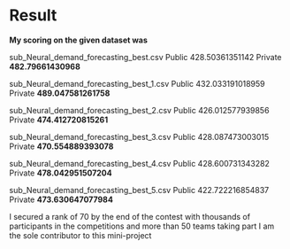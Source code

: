 # Result 
**My scoring on the given dataset was**

sub_Neural_demand_forecasting_best.csv Public 428.50361351142 Private **482.79661430968**

sub_Neural_demand_forecasting_best_1.csv Public 432.033191018959 Private **489.047581261758**

sub_Neural_demand_forecasting_best_2.csv Public 426.012577939856 Private **474.412720815261**

sub_Neural_demand_forecasting_best_3.csv Public 428.087473003015 Private **470.554889393078**

sub_Neural_demand_forecasting_best_4.csv Public 428.600731343282 Private **478.042951507204**

sub_Neural_demand_forecasting_best_5.csv Public 422.722216854837 Private **473.630647077984**

I secured a rank of 70 by the end of the contest with thousands of participants in the competitions and more than 50 teams taking part 
I am the sole contributor to this mini-project
